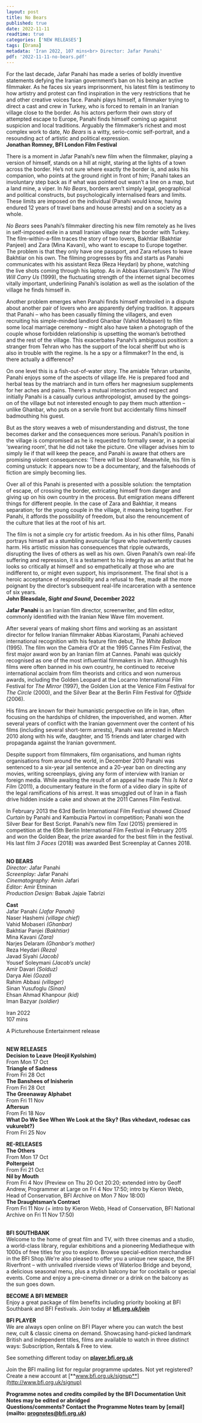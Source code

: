 ```yaml
---
layout: post
title: No Bears
published: true
date: 2022-11-11
readtime: true
categories: ['NEW RELEASES']
tags: [Drama]
metadata: 'Iran 2022, 107 mins<br> Director: Jafar Panahi'
pdf: '2022-11-11-no-bears.pdf'
---
```


For the last decade, Jafar Panahi has made a series of boldly inventive statements defying the Iranian government’s ban on his being an active filmmaker. As he faces six years imprisonment, his latest film is testimony to how artistry and protest can find inspiration in the very restrictions that he and other creative voices face. Panahi plays himself, a filmmaker trying to direct a cast and crew in Turkey, who is forced to remain in an Iranian village close to the border. As his actors perform their own story of attempted escape to Europe, Panahi finds himself coming up against suspicion and local traditions. Arguably the filmmaker’s richest and most complex work to date, _No Bears_ is a witty, serio-comic self-portrait, and a resounding act of artistic and  political expression.  
**Jonathan Romney, BFI London Film Festival**

There is a moment in Jafar Panahi’s new film when the filmmaker, playing a version of himself, stands on a hill at night, staring at the lights of a town across the border. He’s not sure where exactly the border is, and asks his companion, who points at the ground right in front of him; Panahi takes an involuntary step back as if what was pointed out wasn’t a line on a map, but a land mine, a viper. In _No Bears_, borders aren’t simply legal, geographical and political constructs, but psychologically internalised fears and limits. These limits are imposed on the individual (Panahi would know, having endured 12 years of travel bans and house arrests) and on a society as a whole.

_No Bears_ sees Panahi’s filmmaker directing his new film remotely as he lives in self-imposed exile in a small Iranian village near the border with Turkey.  
The film-within-a-film traces the story of two lovers, Bakhtiar (Bakhtiar Panjeei) and Zara (Mina Kavani), who want to escape to Europe together. The problem is that they only have one passport, and Zara refuses to leave Bakhtiar on his own. The filming progresses by fits and starts as Panahi communicates with his assistant Reza (Reza Heydari) by phone, watching the live shots coming through his laptop. As in Abbas Kiarostami’s _The Wind Will Carry Us_ (1999), the fluctuating strength of the internet signal becomes vitally important, underlining Panahi’s isolation as well as the isolation of the village he finds himself in.

Another problem emerges when Panahi finds himself embroiled in a dispute about another pair of lovers who are apparently defying tradition. It appears that Panahi – who has been casually filming the villagers, and even recruiting his simple-minded landlord Ghanbar (Vahid Mobaseri) to film some local marriage ceremony – might also have taken a photograph of the couple whose forbidden relationship is upsetting the woman’s betrothed and the rest of the village. This exacerbates Panahi’s ambiguous position: a stranger from Tehran who has the support of the local sheriff but who is also in trouble with the regime. Is he a spy or a filmmaker? In the end, is there actually a difference?

On one level this is a fish-out-of-water story. The amiable Tehran urbanite, Panahi enjoys some of the aspects of village life. He is prepared food and herbal teas by the matriarch and in turn offers her magnesium supplements for her aches and pains. There’s a mutual interaction and respect and initially Panahi is a casually curious anthropologist, amused by the goings-on of the village but not interested enough to pay them much attention – unlike Ghanbar, who puts on a servile front but accidentally films himself badmouthing  his guest.

But as the story weaves a web of misunderstanding and distrust, the tone becomes darker and the consequences more serious. Panahi’s position in the village is compromised as he is requested to formally swear, in a special ‘swearing room’, that he did not take the picture. One villager advises him to simply lie if that will keep the peace, and Panahi is aware that others are promising violent consequences: ‘There will be blood’. Meanwhile, his film is coming unstuck: it appears now to be a documentary, and the falsehoods of fiction are simply becoming lies.

Over all of this Panahi is presented with a possible solution: the temptation of escape, of crossing the border, extricating himself from danger and giving up on his own country in the process. But emigration means different things for different people. In the case of Zara and Bakhtiar, it means separation; for the young couple in the village, it means being together. For Panahi, it affords the possibility of freedom, but also the renouncement of the culture that lies at the root of his art.

The film is not a simple cry for artistic freedom. As in his other films, Panahi portrays himself as a stumbling avuncular figure who inadvertently causes harm. His artistic mission has consequences that ripple outwards, disrupting the lives of others as well as his own. Given Panahi’s own real-life suffering and repression, it is a testament to his integrity as an artist that he looks so critically at himself and so empathetically at those who are indifferent to, or might even support, his imprisonment. The final shot is a heroic acceptance of responsibility and a refusal to flee, made all the more poignant by the director’s subsequent real-life incarceration with a sentence of six years.  
**John Bleasdale, _Sight and Sound_, December 2022**

**Jafar Panahi** is an Iranian film director, screenwriter, and film editor, commonly identified with the Iranian New Wave film movement.

After several years of making short films and working as an assistant director for fellow Iranian filmmaker Abbas Kiarostami, Panahi achieved international recognition with his feature film debut, _The White Balloon_ (1995). The film won the Caméra d’Or at the 1995 Cannes Film Festival, the first major award won by an Iranian film at Cannes. Panahi was quickly recognised as one of the most influential filmmakers in Iran. Although his films were often banned in his own country, he continued to receive international acclaim from film theorists and critics and won numerous awards, including the Golden Leopard at the Locarno International Film Festival for _The Mirror_ (1997), the Golden Lion at the Venice Film Festival for _The Circle_ (2000), and the Silver Bear at the Berlin Film Festival for _Offside_ (2006).

His films are known for their humanistic perspective on life in Iran, often focusing on the hardships of children, the impoverished, and women. After several years of conflict with the Iranian government over the content of his films (including several short-term arrests), Panahi was arrested in March 2010 along with his wife, daughter, and 15 friends and later charged with propaganda against the Iranian government.

Despite support from filmmakers, film organisations, and human rights organisations from around the world, in December 2010 Panahi was sentenced to a six-year jail sentence and a 20-year ban on directing any movies, writing screenplays, giving any form of interview with Iranian or foreign media. While awaiting the result of an appeal he made _This Is Not a Film_ (2011), a documentary feature in the form of a video diary in spite of the legal ramifications of his arrest. It was smuggled out of Iran in a flash drive hidden inside a cake and shown at the 2011 Cannes Film Festival.

In February 2013 the 63rd Berlin International Film Festival showed _Closed Curtain_ by Panahi and Kambuzia Partovi in competition; Panahi won the Silver Bear for Best Script. Panahi’s new film _Taxi_ (2015) premiered in competition at the 65th Berlin International Film Festival in February 2015 and won the Golden Bear, the prize awarded for the best film in the festival. His last film _3 Faces_ (2018) was awarded Best Screenplay at Cannes 2018.
<br><br>

**NO BEARS**<br>
_Director:_ Jafar Panahi<br>
_Screenplay:_ Jafar Panahi<br>
_Cinematography:_ Amin Jafari<br>
_Editor:_ Amir Etminan<br>
_Production Design:_ Babak Jajaie Tabrizi<br>

**Cast**<br>
Jafar Panahi _(Jafar Panahi)_<br>
Naser Hashemi _(village chief)_<br>
Vahid Mobaseri _(Ghanbar)_<br>
Bakhtiar Panjei _(Bakhtiar)_<br>
Mina Kavani _(Zara)_<br>
Narjes Delaram _(Ghanbar’s mother)_<br>
Reza Heydari _(Reza)_<br>
Javad Siyahi _(Jacob)_<br>
Yousef Soleymani _(Jacob’s uncle)_<br>
Amir Davari _(Solduz)_<br>
Darya Alei _(Gozal)_<br>
Rahim Abbasi _(villager)_<br>
Sinan Yusufoglu _(Sinan)_<br>
Ehsan Ahmad Khanpour _(kid)_<br>
Iman Bazyar _(soldier)_<br>

Iran 2022<br>
107 mins

A Picturehouse Entertainment release<br>
<br>

**NEW RELEASES**<br>
**Decision to Leave (Heojil Kyolshim)**<br>
From Mon 17 Oct<br>
**Triangle of Sadness**<br>
From Fri 28 Oct<br>
**The Banshees of Inisherin**<br>
From Fri 28 Oct<br>
**The Greenaway Alphabet**<br>
From Fri 11 Nov<br>
**Aftersun**<br>
From Fri 18 Nov<br>
**What Do We See When We Look at the Sky? (Ras vkhedavt, rodesac cas vukurebt?)**<br>
From Fri 25 Nov<br>

**RE-RELEASES**<br>
**The Others**<br>
From Mon 17 Oct<br>
**Poltergeist**<br>
From Fri 21 Oct<br>
**Nil by Mouth**<br>
From Fri 4 Nov (Preview on Thu 20 Oct 20:20; extended intro by Geoff Andrew, Programmer at Large on Fri 4 Nov 17:50; intro by Kieron Webb, Head of Conservation, BFI Archive on Mon 7 Nov 18:00)<br>
**The Draughtsman’s Contract**<br>
From Fri 11 Nov (+ intro by Kieron Webb, Head of Conservation, BFI National Archive on Fri 11 Nov 17:50)<br>
<br>

**BFI SOUTHBANK**  
Welcome to the home of great film and TV, with three cinemas and a studio, a world-class library, regular exhibitions and a pioneering Mediatheque with 1000s of free titles for you to explore. Browse special-edition merchandise in the BFI Shop.We&#39;re also pleased to offer you a unique new space, the BFI Riverfront – with unrivalled riverside views of Waterloo Bridge and beyond, a delicious seasonal menu, plus a stylish balcony bar for cocktails or special events. Come and enjoy a pre-cinema dinner or a drink on the balcony as the sun goes down.  

**BECOME A BFI MEMBER**  
Enjoy a great package of film benefits including priority booking at BFI Southbank and BFI Festivals. Join today at [**bfi.org.uk/join**](http://www.bfi.org.uk/join)  

**BFI PLAYER**  
 We are always open online on BFI Player where you can watch the best new, cult &amp; classic cinema on demand. Showcasing hand-picked landmark British and independent titles, films are available to watch in three distinct ways: Subscription, Rentals &amp; Free to view.  

See something different today on [**player.bfi.org.uk**](https://player.bfi.org.uk)  

Join the BFI mailing list for regular programme updates. Not yet registered? Create a new account at [**www.bfi.org.uk/signup**](http://www.bfi.org.uk/signup)

**Programme notes and credits compiled by the BFI Documentation Unit  
Notes may be edited or abridged  
Questions/comments? Contact the Programme Notes team by [email](mailto: prognotes@bfi.org.uk)**

<!--stackedit_data:
eyJoaXN0b3J5IjpbMTI4MTkwMjQ2Ml19
-->
